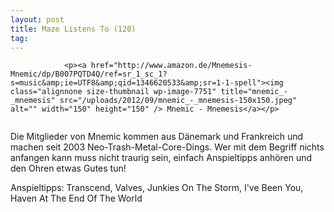 ```yaml
---
layout: post
title: Maze Listens To (120)
tag: 
---
```



                <p><a href="http://www.amazon.de/Mnemesis-Mnemic/dp/B007PQTD4Q/ref=sr_1_sc_1?s=music&amp;ie=UTF8&amp;qid=1346620533&amp;sr=1-1-spell"><img class="alignnone size-thumbnail wp-image-7751" title="mnemic_-_mnemesis" src="/uploads/2012/09/mnemic_-_mnemesis-150x150.jpeg" alt="" width="150" height="150" /> Mnemic - Mnemesis</a></p>
<img src="/uploads/2010/02/maze_listens_to_5stars.png" alt="" />
<p>Die Mitglieder von Mnemic kommen aus Dänemark und Frankreich und machen seit 2003 Neo-Trash-Metal-Core-Dings. Wer mit dem Begriff nichts anfangen kann muss nicht traurig sein, einfach Anspieltipps anhören und den Ohren etwas Gutes tun!</p>
<p>Anspieltipps: Transcend, Valves, Junkies On The Storm, I've Been You, Haven At The End Of The World</p>
            
